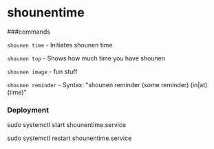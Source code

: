 # shounentime

###commands

```shounen time``` -
Initiates shounen time

```shounen top``` -
Shows how much time you have shounen

```shounen image``` - fun stuff

```shounen reminder``` - Syntax: "shounen reminder (some reminder) (in|at) (time)"

### Deployment

sudo systemctl start shounentime.service

sudo systemctl restart shounentime.service